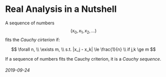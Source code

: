 Real Analysis in a Nutshell
===

A sequence of numbers $$( x_0, x_1, x_2, \dots )$$ fits the
*Cauchy cirterion* if:

$$
\forall n, \\
\exists m, \\
s.t. |x_j - x_k| \le \frac{1}{n} \\
if j,k \ge m
$$

If a sequence of numbers fits the Cauchy criterion, it is
a *Cauchy sequence*.


###### 2019-09-24

